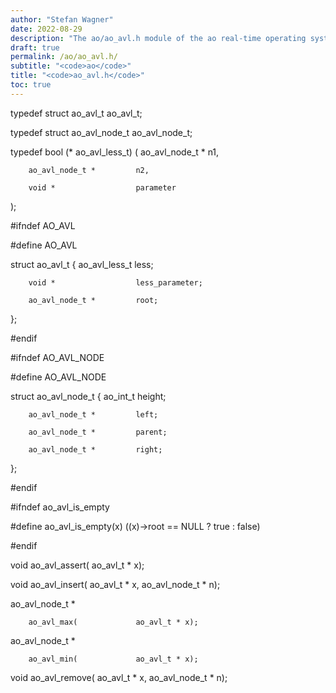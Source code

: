 ```yaml
---
author: "Stefan Wagner"
date: 2022-08-29
description: "The ao/ao_avl.h module of the ao real-time operating system."
draft: true
permalink: /ao/ao_avl.h/ 
subtitle: "<code>ao</code>"
title: "<code>ao_avl.h</code>"
toc: true
---
```


typedef struct  ao_avl_t        ao_avl_t;

typedef struct  ao_avl_node_t   ao_avl_node_t;

typedef bool (*                 ao_avl_less_t)
(
        ao_avl_node_t *         n1,

        ao_avl_node_t *         n2,

        void *                  parameter
);

#ifndef AO_AVL

#define AO_AVL

struct  ao_avl_t
{
        ao_avl_less_t           less;

        void *                  less_parameter;

        ao_avl_node_t *         root;
};

#endif

#ifndef AO_AVL_NODE

#define AO_AVL_NODE

struct  ao_avl_node_t
{
        ao_int_t                height;

        ao_avl_node_t *         left;

        ao_avl_node_t *         parent;

        ao_avl_node_t *         right;
};

#endif

#ifndef ao_avl_is_empty

#define ao_avl_is_empty(x)      ((x)->root == NULL ? true : false)

#endif

void    ao_avl_assert(          ao_avl_t * x);

void    ao_avl_insert(          ao_avl_t * x, ao_avl_node_t * n);

ao_avl_node_t *

        ao_avl_max(             ao_avl_t * x);

ao_avl_node_t *

        ao_avl_min(             ao_avl_t * x);

void    ao_avl_remove(          ao_avl_t * x, ao_avl_node_t * n);

